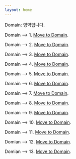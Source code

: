 ```yaml
---
layout: home
---
```



<!-- 링크는 이런식으로 달면 된다. -->
Domain: 영역입니다. 

Domain --> 1. [Move to Domain](./1.md).

Domain --> 2. [Move to Domain](./2.md).

Domain --> 3. [Move to Domain](./3.md).

Domain --> 4. [Move to Domain](./4.md).

Domain --> 5. [Move to Domain](./5.md).

Domain --> 6. [Move to Domain](./6.md).

Domain --> 7. [Move to Domain](./7.md).

Domain --> 8. [Move to Domain](./8.md).

Domain --> 9. [Move to Domain](./9.md).

Domain --> 10. [Move to Domain](./10.md).

Domain --> 11. [Move to Domain](./11.md).

Domian --> 12. [Move to Domain](./12.md).

Domian --> 13. [Move to Domain](./13.md).
